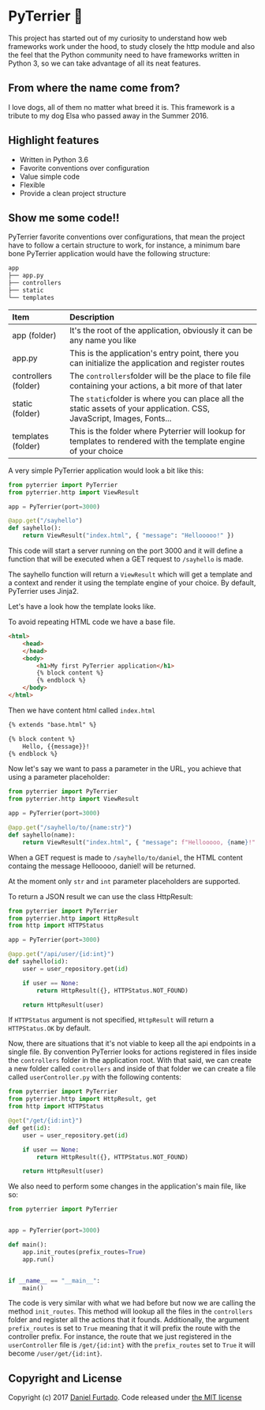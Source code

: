 # PyTerrier :dog:

This project has started out of my curiosity to understand how web frameworks work under the hood, to study
closely the http module and also the feel that the Python community need to have frameworks written in Python 3, so
we can take advantage of all its neat features.

## From where the name come from?

I love dogs, all of them no matter what breed it is. This framework is a tribute to my dog Elsa who passed away in the Summer 2016.

## Highlight features

- Written in Python 3.6
- Favorite conventions over configuration
- Value simple code
- Flexible
- Provide a clean project structure

## Show me some code!!

PyTerrier favorite conventions over configurations, that mean the project have to follow a certain structure to
work, for instance, a minimum bare bone PyTerrier application would have the following structure:

```bash
app
├── app.py
├── controllers
├── static
└── templates
```

| Item| Description |
|:------|:-------------|
|app (folder)| It's the root of the application, obviously it can be any name you like|
|app.py| This is the application's entry point, there you can initialize the application and register routes|
|controllers (folder)| The `controllers`folder will be the place to file file containing your actions, a bit more of that later|
|static (folder)| The `static`folder is where you can place all the static assets of your application. CSS, JavaScript, Images, Fonts...|
|templates (folder)| This is the folder where Pyterrier will lookup for templates to rendered with the template engine of your choice|


A very simple PyTerrier application would look a bit like this:

``` python
from pyterrier import PyTerrier
from pyterrier.http import ViewResult

app = PyTerrier(port=3000)

@app.get("/sayhello")
def sayhello():
    return ViewResult("index.html", { "message": "Hellooooo!" })
```

This code will start a server running on the port 3000 and it will define a function that will be executed
when a GET request to `/sayhello` is made.

The sayhello function will return a `ViewResult` which will get a template and a context and render it using the
template engine of your choice. By default, PyTerrier uses Jinja2.

Let's have a look how the template looks like.

To avoid repeating HTML code we have a base file.

``` html
<html>
    <head>
    </head>
    <body>
        <h1>My first PyTerrier application</h1>
        {% block content %}
        {% endblock %}
    </body>
</html>
```

Then we have content html called `index.html`

``` html
{% extends "base.html" %}

{% block content %}
    Hello, {{message}}!
{% endblock %}

```

Now let's say we want to pass a parameter in the URL, you achieve that using a parameter placeholder:

``` python
from pyterrier import PyTerrier
from pyterrier.http import ViewResult

app = PyTerrier(port=3000)

@app.get("/sayhello/to/{name:str}")
def sayhello(name):
    return ViewResult("index.html", { "message": f"Hellooooo, {name}!" })
```
When a GET request is made to `/sayhello/to/daniel`, the HTML content containg the message
Hellooooo, daniel! will be returned.

At the moment only `str` and `int` parameter placeholders are supported.

To return a JSON result we can use the class HttpResult:

``` python
from pyterrier import PyTerrier
from pyterrier.http import HttpResult
from http import HTTPStatus

app = PyTerrier(port=3000)

@app.get("/api/user/{id:int}")
def sayhello(id):
    user = user_repository.get(id)

    if user == None:
        return HttpResult({}, HTTPStatus.NOT_FOUND)

    return HttpResult(user)
```

If `HTTPStatus` argument is not specified, `HttpResult` will return a `HTTPStatus.OK` by default.

Now, there are situations that it's not viable to keep all the api endpoints in a single file. By convention
PyTerrier looks for actions registered in files inside the `controllers` folder in the application root.
With that said, we can create a new folder called `controllers` and inside of that folder we can create a file
called `userController.py` with the following contents:

``` python
from pyterrier import PyTerrier
from pyterrier.http import HttpResult, get
from http import HTTPStatus

@get("/get/{id:int}")
def get(id):
    user = user_repository.get(id)

    if user == None:
        return HttpResult({}, HTTPStatus.NOT_FOUND)

    return HttpResult(user)
```

We also need to perform some changes in the application's main file, like so:

``` python
from pyterrier import PyTerrier


app = PyTerrier(port=3000)

def main():
    app.init_routes(prefix_routes=True)
    app.run()


if __name__ == "__main__":
    main()
```

The code is very similar with what we had before but now we are calling the method `init_routes`. This method will lookup
all the files in the `controllers` folder and register all the actions that it founds. Additionally, the argument `prefix_routes`
is set to `True` meaning that it will prefix the route with the controller prefix. For instance, the route that we just registered
in the `userController` file is `/get/{id:int}` with the `prefix_routes` set to `True` it will become `/user/get/{id:int}`.

## Copyright and License

Copyright (c) 2017 [Daniel Furtado](https://twitter.com/the8bitcoder). Code released under [the MIT license](LICENSE.md)
